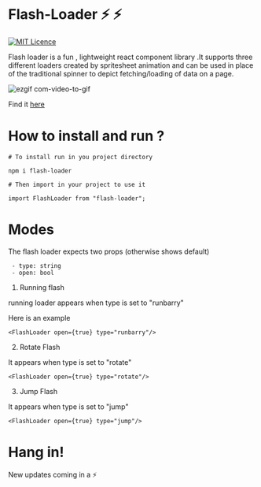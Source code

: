  # Flash-Loader ⚡️ ⚡️

[![MIT Licence](https://badges.frapsoft.com/os/mit/mit.png?v=103)](https://opensource.org/licenses/mit-license.php)

Flash loader is a fun , lightweight react component library .It supports three different loaders created by spritesheet animation and can be used in place of the traditional spinner to depict fetching/loading of data on a page.

![ezgif com-video-to-gif](https://user-images.githubusercontent.com/20151526/52904692-8ebef900-3255-11e9-83e4-f28d9d5dea6e.gif)

Find it [here](https://www.npmjs.com/package/flash-loader)

# How to install and run ?
   `# To install run in you project directory`
   
   `npm i flash-loader`
  
   `# Then import in your project to use it`
   
   `import FlashLoader from "flash-loader";`
  
 # Modes
 
 The flash loader expects two props (otherwise shows default)
 
     - type: string
     - open: bool
    
 1. Running flash
 
 running loader appears when type is set to "runbarry"
 
 Here is an example
 
 `<FlashLoader open={true} type="runbarry"/>`
 
 2. Rotate Flash
 
 It appears when type is set to "rotate"
 
 `<FlashLoader open={true} type="rotate"/> `
 
 3. Jump Flash
 
 It appears when type is set to "jump"
 
 `<FlashLoader open={true} type="jump"/> `
 
 # Hang in!
New updates coming in a ⚡️
 
